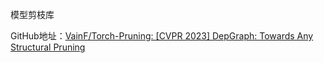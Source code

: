 模型剪枝库

GitHub地址：[VainF/Torch-Pruning: [CVPR 2023] DepGraph: Towards Any Structural Pruning](https://github.com/VainF/Torch-Pruning)